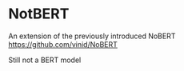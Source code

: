 # NotBERT
An extension of the previously introduced NoBERT <https://github.com/vinid/NoBERT>

Still not a BERT model
